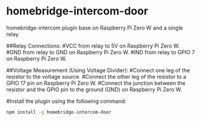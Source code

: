 # homebridge-intercom-door
homebridge-intercom plugin base on Raspberry Pi Zero W and a single relay.

##Relay Connections: 
#VCC from relay to 5V on Raspberry Pi Zero W. 
#GND from relay to GND on Raspberry Pi Zero W. 
#IND from relay to GPIO 7 on Raspberry Pi Zero W.

##Voltage Measurement (Using Voltage Divider): 
#Connect one leg of the resistor to the voltage source. 
#Connect the other leg of the resistor to a GPIO 17 pin on Raspberry Pi Zero W. 
#Connect the junction between the resistor and the GPIO pin to the ground (GND) on Raspberry Pi Zero W.

#Install the plugin using the following command:

```bash
npm install -g homebridge-intercom-door
